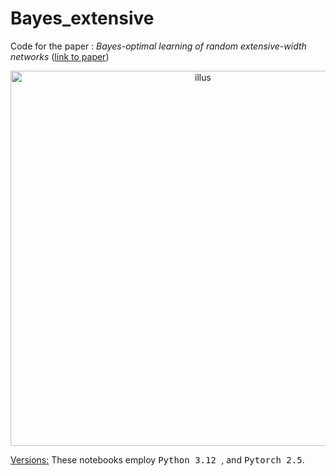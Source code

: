 # Bayes_extensive

Code for the paper : <i>Bayes-optimal learning of random extensive-width networks</i> (<a href="[https://iopscience.iop.org/article/10.1088/2632-2153/acf041/meta](https://proceedings.mlr.press/v202/cui23b.html)">link to paper</a>)

<p align="center"><img src="figures/scaling_laws.jpg" alt="illus" width="600"/></center></p>


<u> Versions:</u> These notebooks employ <tt>Python 3.12 </tt>, and <tt>Pytorch 2.5</tt>.

